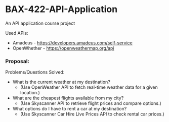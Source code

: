# BAX-422-API-Application
An API application course project

Used APIs:
* Amadeus - https://developers.amadeus.com/self-service
* OpenWhether - https://openweathermap.org/api

### Proposal:
Problems/Questions Solved:
* What is the current weather at my destination?
  * (Use OpenWeather API to fetch real-time weather data for a given location.)
* What are the cheapest flights available from my city?
  * (Use Skyscanner API to retrieve flight prices and compare options.)
* What options do I have to rent a car at my destination?
  * (Use Skyscanner Car Hire Live Prices API to check rental car prices.)
